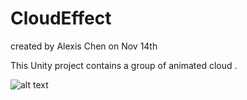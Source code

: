 # CloudEffect

created by Alexis Chen
on Nov 14th

This Unity project contains a group of animated cloud .

![alt text](https://raw.githubusercontent.com/AlexisChen/CloudEffect/master/circuit_test.gif)
